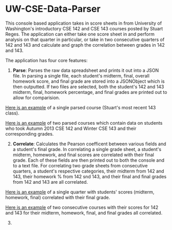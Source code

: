 UW-CSE-Data-Parser
==================

This console based application takes in score sheets in from University of Washington's introductory CSE 142 and CSE 143 courses posted by Stuart Reges. The application can either take one score sheet in and perform analysis on that quarter in particular, or take in two consecutive quarters of 142 and 143 and calculate and graph the correlation between grades in 142 and 143.

The application has four core features:

1. **Parse**: Parses the raw data spreadsheet and prints it out into a JSON file. In parsing a single file, each student's midterm, final, overall homework score, and final grade are stored into a JSONObject which is then outputted. If two files are selected, both the student's 142 and 143 midterm, final, homework percentage, and final grades are printed out to allow for comparision.

  [Here is an example](https://raw.githubusercontent.com/gestone/UW-CSE-Data-Parser/master/CSDataJSON/SingleQuarter/2014/cse143winter2014.json) of a single parsed course (Stuart's most recent 143 class).

  [Here is an example](https://raw.githubusercontent.com/gestone/UW-CSE-Data-Parser/master/CSDataJSON/ComparingQuarters/2014/autumn2013winter2014.json) of two parsed courses which contain data on students who took Autumn 2013 CSE 142 and Winter CSE 143 and their corresponding grades.

2. **Correlate**: Calculates the Pearson coefficent between various fields and a student's final grade. In correlating a single grade sheet, a student's midterm, homework, and final scores are correlated with their final grade. Each of these fields are then printed out to both the console and to a text file. For correlating two grade sheets from consecutive quarters, a student's respective categories, their midterm from 142 and 143, their homework % from 142 snd 143, and their final and final grades from 142 and 143 are all correlated. 

  [Here is an example](https://raw.githubusercontent.com/gestone/UW-CSE-Data-Parser/master/CSCorrelationData/2014/cse142autumn2013.json) of a single quarter with students' scores (midterm, homework, final) correlated with their final grade.
  
  [Here is an example](https://raw.githubusercontent.com/gestone/UW-CSE-Data-Parser/master/CSCorrelationData/2014/autumn2013winter2014.txt) of two consecutive courses with their scores for 142 and 143 for their midterm, homework, final, and final grades all correlated.
  
3. 

